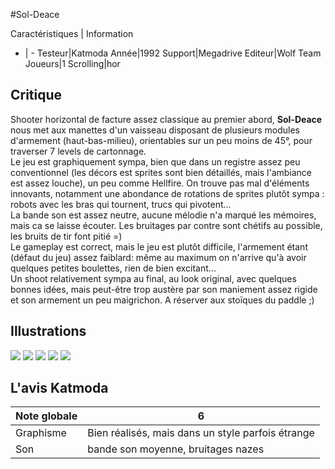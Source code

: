 #Sol-Deace

Caractéristiques | Information
- | -
Testeur|Katmoda
Année|1992
Support|Megadrive
Editeur|Wolf Team
Joueurs|1
Scrolling|hor

## Critique
Shooter horizontal de facture assez classique au premier abord, <b>Sol-Deace</b> nous met aux manettes d'un vaisseau disposant de plusieurs modules d'armement (haut-bas-milieu), orientables sur un peu moins de 45°, pour traverser 7 levels de cartonnage.<br/>Le jeu est graphiquement sympa, bien que dans un registre assez peu conventionnel (les décors est sprites sont bien détaillés, mais l'ambiance est assez louche), un peu comme Hellfire. On trouve pas mal d'éléments innovants, notamment une abondance de rotations de sprites plutôt sympa : robots avec les bras qui tournent, trucs qui pivotent...<br/>La bande son est assez neutre, aucune mélodie n'a marqué les mémoires, mais ca se laisse écouter. Les bruitages par contre sont chétifs au possible, les bruits de tir font pitié =)<br/>Le gameplay est correct, mais le jeu est plutôt difficile, l'armement étant (défaut du jeu) assez faiblard: même au maximum on n'arrive qu'à avoir quelques petites boulettes, rien de bien excitant...<br/>Un shoot relativement sympa au final, au look original, avec quelques bonnes idées, mais peut-être trop austère par son maniement assez rigide et son armement un peu maigrichon. A réserver aux stoïques du paddle ;)

## Illustrations
![](http://www.shmup.com/images/thumbs/sol-deace.jpg)
![](http://www.shmup.com/images/thumbs/sol-deace-2.jpg)
![](http://www.shmup.com/images/thumbs/)
![](http://www.shmup.com/images/thumbs/)
![](http://www.shmup.com/images/thumbs/)

## L'avis Katmoda
Note globale|6
-|-
Graphisme|Bien réalisés, mais dans un style parfois étrange
Son|bande son moyenne, bruitages nazes
